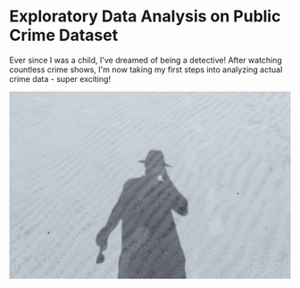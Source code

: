 # Exploratory Data Analysis on Public Crime Dataset

Ever since I was a child, I've dreamed of being a detective! After watching countless crime shows, I'm now taking my first steps into analyzing actual crime data - super exciting!

![Detective](khiet-tam-5rFbAKh0A-A-unsplash(1).jpg)